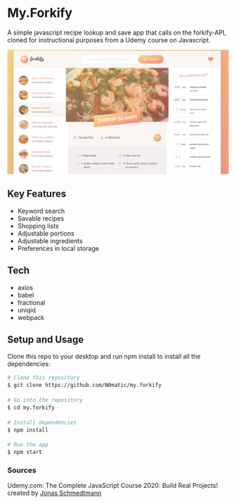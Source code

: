 # My.Forkify
A simple javascript recipe lookup and save app that calls on the forkify-API, cloned for instructional purposes from a Udemy course on Javascript.

<img src="./dist/img/ScreenShot.png" alt="Main Page Screenshot" width="700"/>

## Key Features
- Keyword search
- Savable recipes
- Shopping lists
- Adjustable portions
- Adjustable ingredients
- Preferences in local storage

## Tech
- axios
- babel
- fractional
- uniqid
- webpack

## Setup and Usage
Clone this repo to your desktop and run npm install to install all the dependencies:

```bash
# Clone this repository
$ git clone https://github.com/N0matic/my.forkify

# Go into the repository
$ cd my.forkify

# Install dependencies
$ npm install

# Run the app
$ npm start
```

### Sources
Udemy.com: The Complete JavaScript Course 2020: Build Real Projects!
created by [Jonas Schmedtmann](https://github.com/jonasschmedtmann)